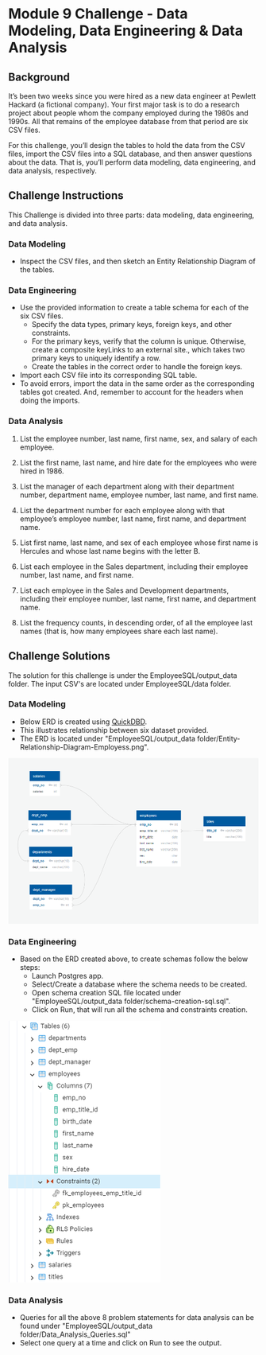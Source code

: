 # Module 9 Challenge - Data Modeling, Data Engineering & Data Analysis
## Background
It’s been two weeks since you were hired as a new data engineer at Pewlett Hackard (a fictional company). Your first major task is to do a research project about people whom the company employed during the 1980s and 1990s. All that remains of the employee database from that period are six CSV files.

For this challenge, you’ll design the tables to hold the data from the CSV files, import the CSV files into a SQL database, and then answer questions about the data. That is, you’ll perform data modeling, data engineering, and data analysis, respectively.

## Challenge Instructions
This Challenge is divided into three parts: data modeling, data engineering, and data analysis.

### Data Modeling
-  Inspect the CSV files, and then sketch an Entity Relationship Diagram of the tables. 

### Data Engineering
- Use the provided information to create a table schema for each of the six CSV files. 
   - Specify the data types, primary keys, foreign keys, and other constraints.
   - For the primary keys, verify that the column is unique. Otherwise, create a composite keyLinks to an external site., which takes two primary keys to uniquely identify a row.
   - Create the tables in the correct order to handle the foreign keys.
- Import each CSV file into its corresponding SQL table.
- To avoid errors, import the data in the same order as the corresponding tables got created. And, remember to account for the headers when doing the imports.

### Data Analysis
1. List the employee number, last name, first name, sex, and salary of each employee.

2. List the first name, last name, and hire date for the employees who were hired in 1986.

3. List the manager of each department along with their department number, department name, employee number, last name, and first name.

4. List the department number for each employee along with that employee’s employee number, last name, first name, and department name.

5. List first name, last name, and sex of each employee whose first name is Hercules and whose last name begins with the letter B.

6. List each employee in the Sales department, including their employee number, last name, and first name.

7. List each employee in the Sales and Development departments, including their employee number, last name, first name, and department name.

8. List the frequency counts, in descending order, of all the employee last names (that is, how many employees share each last name).

## Challenge Solutions
The solution for this challenge is under the EmployeeSQL/output_data folder. The input CSV's are located under EmployeeSQL/data folder.

### Data Modeling
-  Below ERD is created using <a href="https://www.quickdatabasediagrams.com/" target="_blank">QuickDBD</a>. 
- This illustrates relationship between six dataset provided.
- The ERD is located under "EmployeeSQL/output_data folder/Entity-Relationship-Diagram-Employess.png".

![image info](./EmployeeSQL/output_data/Entity-Relationship-Diagram-Employess.png)

### Data Engineering
- Based on the ERD created above, to create schemas follow the below steps:
   - Launch Postgres app.
   - Select/Create a database where the schema needs to be created.
   - Open schema creation SQL file located under "EmployeeSQL/output_data folder/schema-creation-sql.sql".
   - Click on Run, that will run all the schema and constraints creation.

![image info](./EmployeeSQL/output_data/Tables_and_Constraints.png)

### Data Analysis
- Queries for all the above 8 problem statements for data analysis can be found under "EmployeeSQL/output_data folder/Data_Analysis_Queries.sql"
- Select one query at a time and click on Run to see the output.

